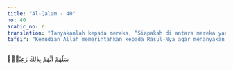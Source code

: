 ```yaml
---
title: "Al-Qalam - 40"
no: 40
arabic_no: ٤٠
translation: "Tanyakanlah kepada mereka, “Siapakah di antara mereka yang bertanggung jawab terhadap (keputusan yang diambil itu)?”"
tafsir: "Kemudian Allah memerintahkan kepada Rasul-Nya agar menanyakan kepada orang-orang kafir dengan maksud mencela cara-cara yang mereka lakukan, \"Hai Orang-orang kafir, jika kamu mempunyai kitab yang menerangkan apa yang kamu katakan itu, perlihatkanlah kepada kami. Jika benar bahwa Allah telah berjanji kepadamu yang ditetapkan dengan sumpah bahwa kamu akan memperoleh semua yang kamu inginkan, cobalah buktikan sumpah itu. Jika kamu mempunyai seseorang yang dapat menjamin kebenaran perkataanmu itu cobalah tunjukkan kepada kami orangnya.\"\n\nPertanyaan dan permintaan Nabi kepada orang-orang kafir itu menyebabkan mereka bungkam seribu bahasa, karena mereka tidak akan sanggup menjawab dan memenuhi permintaan itu. Kenyataannya mereka menyembah berhala atau patung. Patung dan berhala itu mereka buat sendiri, dan mereka tahu bahwa patung dan berhala itu tidak akan dapat menjamin yang mereka katakan, seakan-akan mereka tidak berdaya lagi mempertahankan pendapat mereka.\n\nKata za'im (sesuatu yang bertanggung jawab) yang terdapat dalam akhir ayat ini maksudnya adalah orang yang menjamin bahwa sesuatu pasti terlaksana dan penuh kebenaran. Bila seorang mengatakan sesuatu atau menjanjikan sesuatu, maka seorang za'im menjamin bahwa perkataan orang itu adalah perkataan yang benar, atau janji yang telah dijanjikannya itu pasti ditepati. Orang-orang kafir Mekah diminta untuk mengemukakan siapa yang menjamin kebenaran perkataan mereka yang mengatakan bahwa Allah menyamakan balasan yang diterima orang-orang beriman dengan balasan yang mereka terima, padahal Allah tidak pernah mengatakan yang demikian itu."
---
```

سَلْهُمْ اَيُّهُمْ بِذٰلِكَ زَعِيْمٌۚ